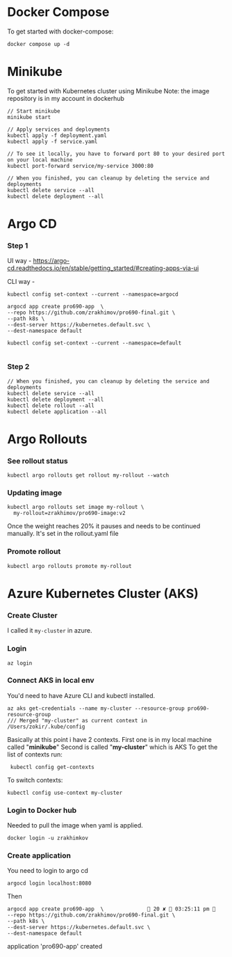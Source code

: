 # Docker Compose

To get started with docker-compose:

`docker compose up -d`

# Minikube

To get started with Kubernetes cluster using Minikube
Note: the image repository is in my account in dockerhub

```
// Start minikube 
minikube start

// Apply services and deployments
kubectl apply -f deployment.yaml
kubectl apply -f service.yaml

// To see it locally, you have to forward port 80 to your desired port on your local machine
kubectl port-forward service/my-service 3000:80

// When you finished, you can cleanup by deleting the service and deployments
kubectl delete service --all
kubectl delete deployment --all      

```


# Argo CD


### Step 1
UI way - 
https://argo-cd.readthedocs.io/en/stable/getting_started/#creating-apps-via-ui

CLI way -
```
kubectl config set-context --current --namespace=argocd

argocd app create pro690-app  \
--repo https://github.com/zrakhimov/pro690-final.git \
--path k8s \
--dest-server https://kubernetes.default.svc \
--dest-namespace default

kubectl config set-context --current --namespace=default


```


### Step 2
```
// When you finished, you can cleanup by deleting the service and deployments
kubectl delete service --all
kubectl delete deployment --all
kubectl delete rollout --all
kubectl delete application --all 
```

# Argo Rollouts

### See rollout status
```
kubectl argo rollouts get rollout my-rollout --watch
```
### Updating image
```
kubectl argo rollouts set image my-rollout \
  my-rollout=zrakhimov/pro690-image:v2
```
Once the weight reaches 20% it pauses and needs to be continued manually. It's set in the rollout.yaml file

### Promote rollout

```
kubectl argo rollouts promote my-rollout

```


# Azure Kubernetes Cluster (AKS)

### Create Cluster

I called it `my-cluster` in azure.

### Login

```
az login
```

### Connect AKS in local env

You'd need to have Azure CLI and kubectl installed.
```
az aks get-credentials --name my-cluster --resource-group pro690-resource-group
/// Merged "my-cluster" as current context in /Users/zokir/.kube/config
```

Basically at this point i have 2 contexts. First one is in my local machine called "**minikube**"
Second is called "**my-cluster**" which is AKS
To get the list of contexts run:
```
 kubectl config get-contexts
```
To switch contexts:

```
kubectl config use-context my-cluster

```


### Login to Docker hub

Needed to pull the image when yaml is applied.
```
docker login -u zrakhimkov
````


### Create application

You need to login to argo cd

```
argocd login localhost:8080
```
Then

```
argocd app create pro690-app  \               20 ✘  03:25:11 pm 
--repo https://github.com/zrakhimov/pro690-final.git \
--path k8s \
--dest-server https://kubernetes.default.svc \
--dest-namespace default

```

application 'pro690-app' created

###


